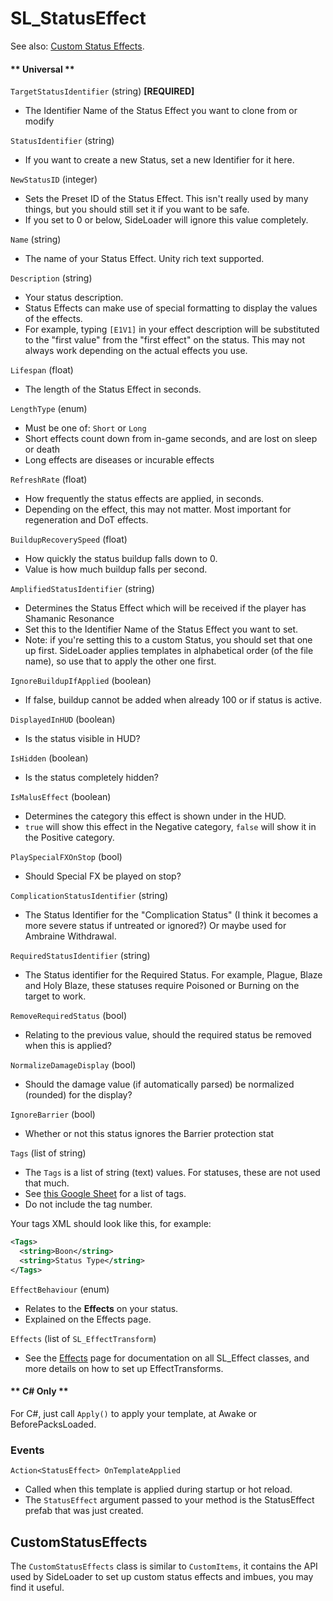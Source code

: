 # SL_StatusEffect

See also: [Custom Status Effects](Guides/StatusEffects.md).

<!-- tabs:start -->
#### ** Universal **

`TargetStatusIdentifier` (string) <b>[REQUIRED]</b>
* The Identifier Name of the Status Effect you want to clone from or modify

`StatusIdentifier` (string)
* If you want to create a new Status, set a new Identifier for it here.

`NewStatusID` (integer)
* Sets the Preset ID of the Status Effect. This isn't really used by many things, but you should still set it if you want to be safe.
* If you set to 0 or below, SideLoader will ignore this value completely.

`Name` (string)
* The name of your Status Effect. Unity rich text supported.

`Description` (string)
* Your status description.
* Status Effects can make use of special formatting to display the values of the effects.
* For example, typing `[E1V1]` in your effect description will be substituted to the "first value" from the "first effect" on the status. This may not always work depending on the actual effects you use.

`Lifespan` (float)
* The length of the Status Effect in seconds.

`LengthType` (enum)
* Must be one of: `Short` or `Long`
* Short effects count down from in-game seconds, and are lost on sleep or death
* Long effects are diseases or incurable effects

`RefreshRate` (float)
* How frequently the status effects are applied, in seconds.
* Depending on the effect, this may not matter. Most important for regeneration and DoT effects.

`BuildupRecoverySpeed` (float)
* How quickly the status buildup falls down to 0.
* Value is how much buildup falls per second.

`AmplifiedStatusIdentifier` (string)
* Determines the Status Effect which will be received if the player has Shamanic Resonance
* Set this to the Identifier Name of the Status Effect you want to set.
* Note: if you're setting this to a custom Status, you should set that one up first. SideLoader applies templates in alphabetical order (of the file name), so use that to apply the other one first.

`IgnoreBuildupIfApplied` (boolean)
* If false, buildup cannot be added when already 100 or if status is active.

`DisplayedInHUD` (boolean)
* Is the status visible in HUD?

`IsHidden` (boolean)
* Is the status completely hidden?

`IsMalusEffect` (boolean)
* Determines the category this effect is shown under in the HUD.
* `true` will show this effect in the Negative category, `false` will show it in the Positive category.

`PlaySpecialFXOnStop` (bool)
* Should Special FX be played on stop?

`ComplicationStatusIdentifier` (string)
* The Status Identifier for the "Complication Status" (I think it becomes a more severe status if untreated or ignored?) Or maybe used for Ambraine Withdrawal.

`RequiredStatusIdentifier` (string)
* The Status identifier for the Required Status. For example, Plague, Blaze and Holy Blaze, these statuses require Poisoned or Burning on the target to work.

`RemoveRequiredStatus` (bool)
* Relating to the previous value, should the required status be removed when this is applied?

`NormalizeDamageDisplay` (bool)
* Should the damage value (if automatically parsed) be normalized (rounded) for the display?

`IgnoreBarrier` (bool)
* Whether or not this status ignores the Barrier protection stat

`Tags` (list of string)
* The `Tags` is a list of string (text) values. For statuses, these are not used that much.
* See [this Google Sheet](https://docs.google.com/spreadsheets/d/1btxPTmgeRqjhqC5dwpPXWd49-_tX_OVLN1Uvwv525K4/edit#gid=1840819680) for a list of tags.
* Do not include the tag number.

Your tags XML should look like this, for example:
```xml
<Tags>
  <string>Boon</string>
  <string>Status Type</string>
</Tags>
```

`EffectBehaviour` (enum)
* Relates to the <b>Effects</b> on your status.
* Explained on the Effects page.

`Effects` (list of `SL_EffectTransform`)
* See the [Effects](API/SL_EffectTransform) page for documentation on all SL_Effect classes, and more details on how to set up EffectTransforms.

#### ** C# Only **

For C#, just call `Apply()` to apply your template, at Awake or BeforePacksLoaded.

### Events

`Action<StatusEffect> OnTemplateApplied`
* Called when this template is applied during startup or hot reload.
* The `StatusEffect` argument passed to your method is the StatusEffect prefab that was just created.

## CustomStatusEffects

The `CustomStatusEffects` class is similar to `CustomItems`, it contains the API used by SideLoader to set up custom status effects and imbues, you may find it useful.

<!-- tabs:end -->


